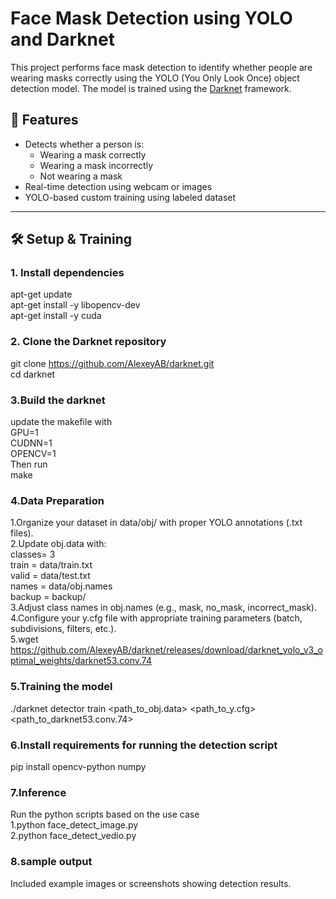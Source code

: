 # Face Mask Detection using YOLO and Darknet

This project performs face mask detection to identify whether people are wearing masks correctly using the YOLO (You Only Look Once) object detection model. The model is trained using the [Darknet](https://github.com/AlexeyAB/darknet) framework.

## 🚀 Features

- Detects whether a person is:
  - Wearing a mask correctly
  - Wearing a mask incorrectly
  - Not wearing a mask
- Real-time detection using webcam or images
- YOLO-based custom training using labeled dataset

---

## 🛠️ Setup & Training


### 1. Install dependencies
apt-get update  
apt-get install -y libopencv-dev  
apt-get install -y cuda  


### 2. Clone the Darknet repository
git clone https://github.com/AlexeyAB/darknet.git  
cd darknet  


### 3.Build the darknet
update the makefile with   
GPU=1  
CUDNN=1  
OPENCV=1  
Then run  
make  


### 4.Data Preparation
1.Organize your dataset in data/obj/ with proper YOLO annotations (.txt files).  
2.Update obj.data with:  
 classes= 3  
 train  = data/train.txt  
 valid  = data/test.txt  
 names = data/obj.names  
 backup = backup/  
3.Adjust class names in obj.names (e.g., mask, no_mask, incorrect_mask).  
4.Configure your y.cfg file with appropriate training parameters (batch, subdivisions, filters, etc.).  
5.wget https://github.com/AlexeyAB/darknet/releases/download/darknet_yolo_v3_optimal_weights/darknet53.conv.74  



### 5.Training the model
./darknet detector train <path_to_obj.data> <path_to_y.cfg> <path_to_darknet53.conv.74>  


### 6.Install requirements for running the detection script  
pip install opencv-python numpy



### 7.Inference
Run the python scripts based on the use case  
1.python face_detect_image.py  
2.python face_detect_vedio.py  


### 8.sample output
Included example images or screenshots showing detection results.  







